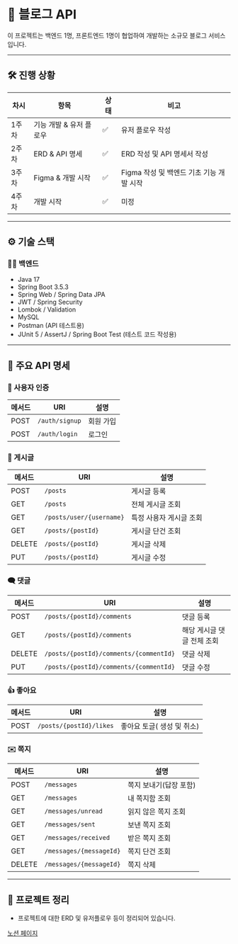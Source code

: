 # 📘 블로그 API

이 프로젝트는 백엔드 1명, 프론트엔드 1명이 협업하여 개발하는 소규모 블로그 서비스입니다.  

---
## 🛠️ 진행 상황

| 차시 | 항목 | 상태 | 비고 |
|------|-----------|-----|------|
| 1주차 | 기능 개발 & 유저 플로우 | ✅ | 유저 플로우 작성 |
| 2주차 | ERD & API 명세 | ✅ | ERD 작성 및 API 명세서 작성 |
| 3주차 | Figma & 개발 시작 | ✅ | Figma 작성 및 백엔드 기초 기능 개발 시작 |
| 4주차 | 개발 시작 | ✅ | 미정 |

---

## ⚙️ 기술 스택
### 👩‍💻 백엔드
- Java 17
- Spring Boot 3.5.3
- Spring Web / Spring Data JPA
- JWT / Spring Security
- Lombok / Validation
- MySQL
- Postman (API 테스트용)
- JUnit 5 / AssertJ / Spring Boot Test (테스트 코드 작성용)

---

## 🔗 주요 API 명세

### 🔐 사용자 인증
| 메서드 | URI            | 설명             |
|--------|----------------|------------------|
| POST   | `/auth/signup`   | 회원 가입      |
| POST   | `/auth/login`   | 로그인      |

### 📄 게시글
| 메서드 | URI            | 설명             |
|--------|----------------|------------------|
| POST   | `/posts`   | 게시글 등록       |
| GET   | `/posts`    | 전체 게시글 조회    |
| GET   | `/posts/user/{username}`    | 특정 사용자 게시글 조회    |
| GET   | `/posts/{postId}`    | 게시글 단건 조회    |
| DELETE   | `/posts/{postId}`   | 게시글 삭제       |
| PUT   | `/posts/{postId}`   | 게시글 수정       |

### 🗨️ 댓글
| 메서드 | URI            | 설명             |
|--------|----------------|------------------|
| POST   | `/posts/{postId}/comments`   | 댓글 등록       |
| GET   | `/posts/{postId}/comments`    | 해당 게시글 댓글 전체 조회   |
| DELETE   | `/posts/{postId}/comments/{commentId}`   | 댓글 삭제       |
| PUT   | `/posts/{postId}/comments/{commentId}`   | 댓글 수정       |

### 👍 좋아요
| 메서드 | URI            | 설명             |
|--------|----------------|------------------|
| POST   | `/posts/{postId}/likes`   | 좋아요 토글( 생성 및 취소)  |

### ✉️ 쪽지
| 메서드 | URI            | 설명             |
|--------|----------------|------------------|
| POST   | `/messages`   | 쪽지 보내기(답장 포함)  |
| GET   | `/messages`    | 내 쪽지함 조회  |
| GET   | `/messages/unread`    | 읽지 않은 쪽지 조회  |
| GET   | `/messages/sent`    | 보낸 쪽지 조회  |
| GET   | `/messages/received`    | 받은 쪽지 조회  |
| GET   | `/messages/{messageId}`    | 쪽지 단건 조회  |
| DELETE   | `/messages/{messageId}`    | 쪽지 삭제  |

---
## 📖 프로젝트 정리
- 프로젝트에 대한 ERD 및 유저플로우 등이 정리되어 있습니다.
  
[노션 페이지](https://longhaired-stove-0a0.notion.site/Blog-22fc59509498809b8429c83931d7b26a)
